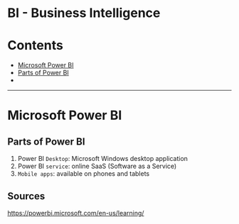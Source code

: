 # BI - Business Intelligence


Contents
=======================

* [Microsoft Power BI](#microsoft-power-bi)
* [Parts of Power BI](#parts-of-power-bi)
* []()

----

# Microsoft Power BI

## Parts of Power BI

1) Power BI `Desktop`: Microsoft Windows desktop application
2) Power BI `service`: online SaaS (Software as a Service)
3) `Mobile apps`: available on phones and tablets
































## Sources

https://powerbi.microsoft.com/en-us/learning/
